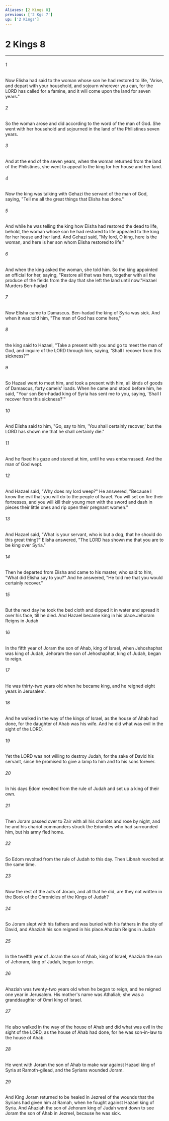 ```yaml
---
Aliases: [2 Kings 8]
previous: ['2 Kgs 7']
up: ['2 Kings']
---
```

# 2 Kings 8

***

 

###### 1 
Now Elisha had said to the woman whose son he had restored to life, "Arise, and depart with your household, and sojourn wherever you can, for the LORD has called for a famine, and it will come upon the land for seven years." 
 

###### 2 
So the woman arose and did according to the word of the man of God. She went with her household and sojourned in the land of the Philistines seven years. 
 

###### 3 
And at the end of the seven years, when the woman returned from the land of the Philistines, she went to appeal to the king for her house and her land. 
 

###### 4 
Now the king was talking with Gehazi the servant of the man of God, saying, "Tell me all the great things that Elisha has done." 
 

###### 5 
And while he was telling the king how Elisha had restored the dead to life, behold, the woman whose son he had restored to life appealed to the king for her house and her land. And Gehazi said, "My lord, O king, here is the woman, and here is her son whom Elisha restored to life." 
 

###### 6 
And when the king asked the woman, she told him. So the king appointed an official for her, saying, "Restore all that was hers, together with all the produce of the fields from the day that she left the land until now."Hazael Murders Ben-hadad
 
 

###### 7 
Now Elisha came to Damascus. Ben-hadad the king of Syria was sick. And when it was told him, "The man of God has come here," 
 

###### 8 
the king said to Hazael, "Take a present with you and go to meet the man of God, and inquire of the LORD through him, saying, 'Shall I recover from this sickness?'" 
 

###### 9 
So Hazael went to meet him, and took a present with him, all kinds of goods of Damascus, forty camels' loads. When he came and stood before him, he said, "Your son Ben-hadad king of Syria has sent me to you, saying, 'Shall I recover from this sickness?'" 
 

###### 10 
And Elisha said to him, "Go, say to him, 'You shall certainly recover,' but the LORD has shown me that he shall certainly die." 
 

###### 11 
And he fixed his gaze and stared at him, until he was embarrassed. And the man of God wept. 
 

###### 12 
And Hazael said, "Why does my lord weep?" He answered, "Because I know the evil that you will do to the people of Israel. You will set on fire their fortresses, and you will kill their young men with the sword and dash in pieces their little ones and rip open their pregnant women." 
 

###### 13 
And Hazael said, "What is your servant, who is but a dog, that he should do this great thing?" Elisha answered, "The LORD has shown me that you are to be king over Syria." 
 

###### 14 
Then he departed from Elisha and came to his master, who said to him, "What did Elisha say to you?" And he answered, "He told me that you would certainly recover." 
 

###### 15 
But the next day he took the bed cloth and dipped it in water and spread it over his face, till he died. And Hazael became king in his place.Jehoram Reigns in Judah
 
 

###### 16 
In the fifth year of Joram the son of Ahab, king of Israel, when Jehoshaphat was king of Judah, Jehoram the son of Jehoshaphat, king of Judah, began to reign. 
 

###### 17 
He was thirty-two years old when he became king, and he reigned eight years in Jerusalem. 
 

###### 18 
And he walked in the way of the kings of Israel, as the house of Ahab had done, for the daughter of Ahab was his wife. And he did what was evil in the sight of the LORD. 
 

###### 19 
Yet the LORD was not willing to destroy Judah, for the sake of David his servant, since he promised to give a lamp to him and to his sons forever.
 
 

###### 20 
In his days Edom revolted from the rule of Judah and set up a king of their own. 
 

###### 21 
Then Joram passed over to Zair with all his chariots and rose by night, and he and his chariot commanders struck the Edomites who had surrounded him, but his army fled home. 
 

###### 22 
So Edom revolted from the rule of Judah to this day. Then Libnah revolted at the same time. 
 

###### 23 
Now the rest of the acts of Joram, and all that he did, are they not written in the Book of the Chronicles of the Kings of Judah? 
 

###### 24 
So Joram slept with his fathers and was buried with his fathers in the city of David, and Ahaziah his son reigned in his place.Ahaziah Reigns in Judah
 
 

###### 25 
In the twelfth year of Joram the son of Ahab, king of Israel, Ahaziah the son of Jehoram, king of Judah, began to reign. 
 

###### 26 
Ahaziah was twenty-two years old when he began to reign, and he reigned one year in Jerusalem. His mother's name was Athaliah; she was a granddaughter of Omri king of Israel. 
 

###### 27 
He also walked in the way of the house of Ahab and did what was evil in the sight of the LORD, as the house of Ahab had done, for he was son-in-law to the house of Ahab.
 
 

###### 28 
He went with Joram the son of Ahab to make war against Hazael king of Syria at Ramoth-gilead, and the Syrians wounded Joram. 
 

###### 29 
And King Joram returned to be healed in Jezreel of the wounds that the Syrians had given him at Ramah, when he fought against Hazael king of Syria. And Ahaziah the son of Jehoram king of Judah went down to see Joram the son of Ahab in Jezreel, because he was sick.
 

